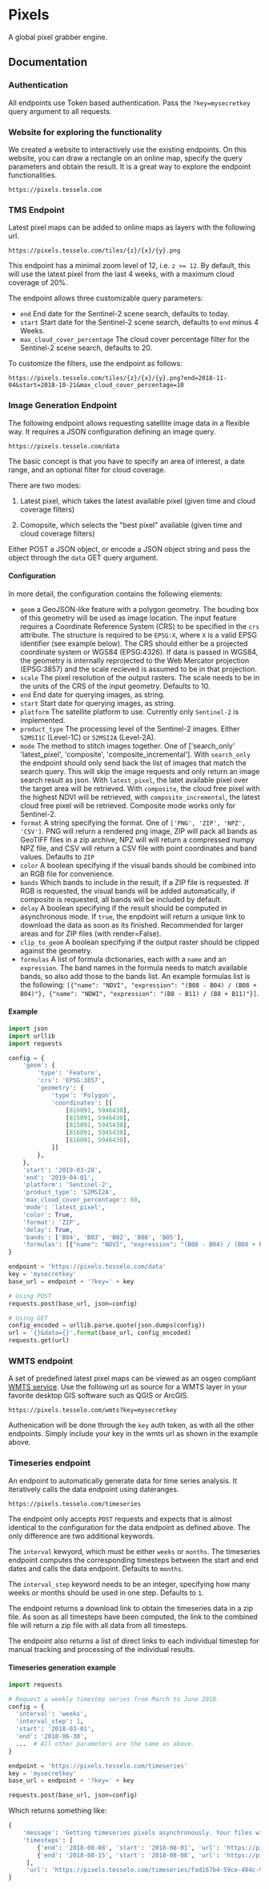 # Pixels

A global pixel grabber engine.

## Documentation

### Authentication
All endpoints use Token based authentication. Pass the `?key=mysecretkey` query argument to all requests.

### Website for exploring the functionality
We created a website to interactively use the existing endpoints. On this website, you can draw a rectangle on an online map, specify the query parameters and obtain the result. It is a great way to explore the endpoint functionalities.

    https://pixels.tesselo.com

### TMS Endpoint
Latest pixel maps can be added to online maps as layers with the following url.

    https://pixels.tesselo.com/tiles/{z}/{x}/{y}.png

This endpoint has a minimal zoom level of 12, i.e. `z >= 12`. By default, this will use the latest pixel from the last 4 weeks, with a maximum cloud coverage of 20%.

The endpoint allows three customizable query parameters:

- `end` End date for the Sentinel-2 scene search, defaults to today.
- `start` Start date for the Sentinel-2 scene search, defaults to `end` minus 4 Weeks.
- `max_cloud_cover_percentage` The cloud cover percentage filter for the Sentinel-2 scene search, defaults to 20.

To customize the filters, use the endpoint as follows:

    https://pixels.tesselo.com/tiles/{z}/{x}/{y}.png?end=2018-11-04&start=2018-10-21&max_cloud_cover_percentage=10

### Image Generation Endpoint
The following endpoint allows requesting satellite image data in a flexible way. It requires a JSON configuration defining an image query.

    https://pixels.tesselo.com/data

The basic concept is that you have to specify an area of interest, a date range, and an optional filter for cloud coverage.

There are two modes:

  1. Latest pixel, which takes the latest available pixel (given time and cloud coverage filters)

  2. Comopsite, which selects the "best pixel" available (given time and cloud coverage filters)


Either POST a JSON object, or encode a JSON object string and pass the object through the `data` GET query argument.

#### Configuration
In more detail, the configuration contains the following elements:

  - `geom` a GeoJSON-like feature with a polygon geometry. The bouding box of this geometry will be used as image location. The input feature requires a Coordinate Reference System (CRS) to be specified in the `crs` attribute. The structure is required to be `EPSG:X`, where `X` is a valid EPSG identifier (see example below). The CRS should either be a projected coordinate system or WGS84 (EPSG:4326). If data is passed in WGS84, the geometry is internally reprojected to the Web Mercator projection (EPSG:3857) and the scale recieved is assumed to be in that projection.
  - `scale` The pixel resolution of the output rasters. The scale needs to be in the units of the CRS of the input geometry. Defaults to 10.
  - `end` End date for querying images, as string.
  - `start` Start date for querying images, as string.
  - `platform` The satellite platform to use. Currently only `Sentinel-2` is implemented.
  - `product_type` The processing level of the Sentinel-2 images. Either `S2MSI1C` (Level-1C) or `S2MSI2A` (Level-2A).
  - `mode` The method to stitch images together. One of ['search_only' 'latest_pixel', 'composite', 'composite_incremental'].  With `search_only` the endpoint should only send back the list of images that match the search query. This will skip the image requests and only return an image search result as json. With `latest_pixel`, the latet available pixel over the target area will be retrieved. With `composite`, the cloud free pixel with the highest NDVI will be retrieved, with `composite_incremental`, the latest cloud free pixel will be retrieved. Composite mode works only for Sentinel-2.
  - `format` A string specifying the format. One of `['PNG', 'ZIP', 'NPZ', 'CSV']`. PNG will return a rendered png image, ZIP will pack all bands as GeoTIFF files in a zip archive, NPZ will will return a compressed numpy NPZ file, and CSV will return a CSV file with point coordinates and band values. Defaults to `ZIP`
  - `color` A boolean specifying if the visual bands should be combined into an RGB file for convenience.
  - `bands` Which bands to include in the result, if a ZIP file is requested. If RGB is requested, the visual bands will be added automatically, if composite is requested, all bands will be included by default.
  - `delay` A boolean specifying if the result should be computed in asynchronous mode. If `true`, the enpdoint will return a unique link to download the data as soon as its finished. Recommended for larger areas and for ZIP files (with render=False).
  - `clip_to_geom` A boolean specifying if the output raster should be clipped against the geometry.
  - `formulas` A list of formula dictionaries, each with a `name` and an `expression`. The band names in the formula needs to match available bands, so also add those to the bands list. An example formulas list is the following: `[{"name": "NDVI", "expression": "(B08 - B04) / (B08 + B04)"}, {"name": "NDWI", "expression": "(B8 - B11) / (B8 + B11)"}]`.

#### Example

```python
import json
import urllib
import requests

config = {
    'geom': {
        'type': 'Feature',
        'crs': 'EPSG:3857',
        'geometry': {
            'type': 'Polygon',
            'coordinates': [[
                [816091, 5946430],
                [815091, 5946430],
                [815091, 5945430],
                [816091, 5945430],
                [816091, 5946430],
            ]]
        },
    },
    'start': '2019-03-28',
    'end': '2019-04-01',
    'platform': 'Sentinel-2',
    'product_type': 'S2MSI2A',
    'max_cloud_cover_percentage': 60,
    'mode': 'latest_pixel',
    'color': True,
    'format': 'ZIP',
    'delay': True,
    'bands': ['B04', 'B03', 'B02', 'B08', 'B05'],
    'formulas': [{"name": "NDVI", "expression": "(B08 - B04) / (B08 + B04)"}],
}

endpoint = 'https://pixels.tesselo.com/data'
key = 'mysecretkey'
base_url = endpoint + '?key=' + key

# Using POST
requests.post(base_url, json=config)

# Using GET
config_encoded = urllib.parse.quote(json.dumps(config))
url = '{}&data={}'.format(base_url, config_encoded)
requests.get(url)
```

### WMTS endpoint
A set of predefined latest pixel maps can be viewed as an osgeo compliant [WMTS service](http://www.opengeospatial.org/standards/wmts). Use the following url as source for a WMTS layer in your favorite desktop GIS software such as QGIS or ArcGIS.

    https://pixels.tesselo.com/wmts?key=mysecretkey

Authenication will be done through the `key` auth token, as with all the other endpoints. Simply include your key in the wmts url as shown in the example above.

### Timeseries endpoint
An endpoint to automatically generate data for time series analysis. It iteratively calls the data endpoint using dateranges.

    https://pixels.tesselo.com/timeseries

The endpoint only accepts `POST` requests and expects that is almost identical to the configuration for the data endpoint as defined above. The only difference are two additional keywords.

The `interval` kewyord, which must be either `weeks` or `months`. The timeseries endpoint computes the corresponding timesteps between the start and end dates and calls the data endpoint. Defaults to `months`.

The `interval_step` keyword needs to be an integer, specifying how many weeks or months should be used in one step. Defaults to `1`.

The endpoint returns a download link to obtain the timeseries data in a zip file. As soon as all timesteps have been computed, the link to the combined file will return a zip file with all data from all timesteps.

The endpoint also returns a list of direct links to each individual timestep for manual tracking and processing of the individual results.

#### Timeseries generation example

```python
import requests

# Request a weekly timestep series from March to June 2018.
config = {
  'interval': 'weeks',
  'interval_step': 1,
  'start': '2018-03-01',
  'end': '2018-06-30',
  ...  # All other parameters are the same as above.
}

endpoint = 'https://pixels.tesselo.com/timeseries'
key = 'mysecretkey'
base_url = endpoint + '?key=' + key

requests.post(base_url, json=config)
```

Which returns something like:

```python
{
    'message': 'Getting timeseries pixels asynchronously. Your files will be ready at the links below soon.',
    'timesteps': [
        {'end': '2018-08-08', 'start': '2018-08-01', 'url': 'https://pixels.tesselo.com/async/fad167b4-59ce-484c-9adc-ad2ccb9cbb48/93ffc1ce-4a0c-4f95-8fff-41460eeb7a39/pixels.zip?key=829c0f290b9f0f0d49fd2501e5792f8413305535'},
        {'end': '2018-08-15', 'start': '2018-08-08', 'url': 'https://pixels.tesselo.com/async/fad167b4-59ce-484c-9adc-ad2ccb9cbb48/d4a1e2a8-6433-4528-af45-73d69f50836d/pixels.zip?key=829c0f290b9f0f0d49fd2501e5792f8413305535'},
     ],
     'url': 'https://pixels.tesselo.com/timeseries/fad167b4-59ce-484c-9adc-ad2ccb9cbb48/data.zip?key=829c0f290b9f0f0d49fd2501e5792f8413305535',
}
```
